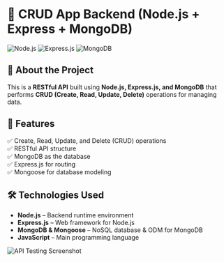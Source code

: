 
# 🚀 CRUD App Backend (Node.js + Express + MongoDB)

![Node.js](https://img.shields.io/badge/Node.js-43853D?style=for-the-badge&logo=node.js&logoColor=white)
![Express.js](https://img.shields.io/badge/Express.js-000000?style=for-the-badge&logo=express&logoColor=white)
![MongoDB](https://img.shields.io/badge/MongoDB-4EA94B?style=for-the-badge&logo=mongodb&logoColor=white)

## 📖 About the Project
This is a **RESTful API** built using **Node.js, Express.js, and MongoDB** that performs **CRUD (Create, Read, Update, Delete)** operations for managing data.

## 🎯 Features
✅ Create, Read, Update, and Delete (CRUD) operations  
✅ RESTful API structure  
✅ MongoDB as the database  
✅ Express.js for routing  
✅ Mongoose for database modeling  

## 🛠️ Technologies Used
- **Node.js** – Backend runtime environment  
- **Express.js** – Web framework for Node.js  
- **MongoDB & Mongoose** – NoSQL database & ODM for MongoDB  
- **JavaScript** – Main programming language

![API Testing Screenshot](https://raw.githubusercontent.com/Goutam990/Crud-app-backend/main/screenshot/API-Testing.png)


